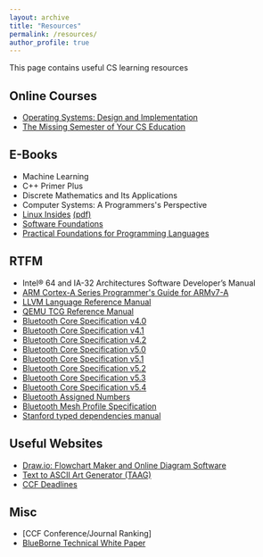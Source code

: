 ```yaml
---
layout: archive
title: "Resources"
permalink: /resources/
author_profile: true
---
```


This page contains useful CS learning resources

## Online Courses
- [Operating Systems: Design and Implementation](https://www.bilibili.com/video/BV1Cm4y1d7Ur/?spm_id_from=333.337.search-card.all.click&vd_source=98ed1b5c2b4b22a2d50bba400b48cc28)
- [The Missing Semester of Your CS Education](https://www.bilibili.com/video/BV1x7411H7wa/?spm_id_from=333.337.search-card.all.click&vd_source=98ed1b5c2b4b22a2d50bba400b48cc28)


## E-Books
- Machine Learning
- C++ Primer Plus
- Discrete Mathematics and Its Applications
- Computer Systems: A Programmers's Perspective
- [Linux Insides](https://0xax.gitbooks.io/linux-insides/content/) [(pdf)](../files/linux.pdf)
- [Software Foundations](../files/software_foundations.pdf)
- [Practical Foundations for Programming Languages](../files/practical_foundations_for_programming_languages.pdf)


## RTFM
- Intel® 64 and IA-32 Architectures Software Developer’s Manual
- [ARM Cortex-A Series Programmer's Guide for ARMv7-A](../files/arm-cortex-v7A.pdf)
- [LLVM Language Reference Manual](https://llvm.org/docs/LangRef.html)
- [QEMU TCG Reference Manual](https://www.qemu.org/docs/master/devel/tcg-ops.html#tcg-ops-ref)
- [Bluetooth Core Specification v4.0](../files/bluetooth/Core_v4.0.pdf)
- [Bluetooth Core Specification v4.1](../files/bluetooth/Core_v4.1.pdf)
- [Bluetooth Core Specification v4.2](../files/bluetooth/Core_v4.2.pdf)
- [Bluetooth Core Specification v5.0](../files/bluetooth/Core_v5.0.pdf)
- [Bluetooth Core Specification v5.1](../files/bluetooth/Core_v5.1.pdf)
- [Bluetooth Core Specification v5.2](../files/bluetooth/Core_v5.2.pdf)
- [Bluetooth Core Specification v5.3](../files/bluetooth/Core_v5.3.pdf)
- [Bluetooth Core Specification v5.4](../files/bluetooth/Core_v5.4.pdf)
- [Bluetooth Assigned Numbers](../files/bluetooth/Assigned_Numbers.pdf)
- [Bluetooth Mesh Profile Specification](../files/bluetooth/MshPRFv1.0.1.pdf)
- [Stanford typed dependencies manual](../files/dependencies_manual.pdf)


## Useful Websites
- [Draw.io: Flowchart Maker and Online Diagram Software](https://www.draw.io/)
- [Text to ASCII Art Generator (TAAG)](http://patorjk.com/software/taag/)
- [CCF Deadlines](https://ccfddl.github.io)

## Misc
- [CCF Conference/Journal Ranking]
- [BlueBorne Technical White Paper](../files/bluetooth/blueborne.pdf)